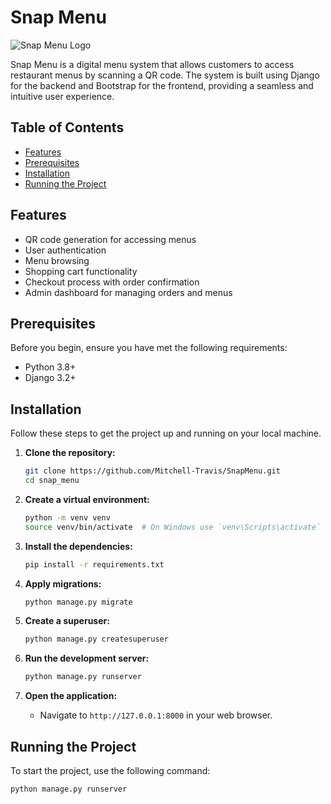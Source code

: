 # Snap Menu

![Snap Menu Logo](images/snap-menu-logo.png)

Snap Menu is a digital menu system that allows customers to access restaurant menus by scanning a QR code. The system is built using Django for the backend and Bootstrap for the frontend, providing a seamless and intuitive user experience.

## Table of Contents

- [Features](#features)
- [Prerequisites](#prerequisites)
- [Installation](#installation)
- [Running the Project](#running-the-project)

## Features

- QR code generation for accessing menus
- User authentication
- Menu browsing
- Shopping cart functionality
- Checkout process with order confirmation
- Admin dashboard for managing orders and menus

## Prerequisites

Before you begin, ensure you have met the following requirements:

- Python 3.8+
- Django 3.2+

## Installation

Follow these steps to get the project up and running on your local machine.

1. **Clone the repository:**
    ```sh
    git clone https://github.com/Mitchell-Travis/SnapMenu.git
    cd snap_menu
    ```

2. **Create a virtual environment:**
    ```sh
    python -m venv venv
    source venv/bin/activate  # On Windows use `venv\Scripts\activate`
    ```

3. **Install the dependencies:**
    ```sh
    pip install -r requirements.txt
    ```

4. **Apply migrations:**
    ```sh
    python manage.py migrate
    ```

5. **Create a superuser:**
    ```sh
    python manage.py createsuperuser
    ```

6. **Run the development server:**
    ```sh
    python manage.py runserver
    ```

7. **Open the application:**
    - Navigate to `http://127.0.0.1:8000` in your web browser.

## Running the Project

To start the project, use the following command:
```sh
python manage.py runserver


